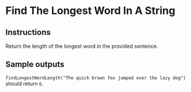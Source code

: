 # Find The Longest Word In A String


## Instructions

Return the length of the longest word in the provided sentence.


## Sample outputs 

`findLongestWordLength("The quick brown fox jumped over the lazy dog")` should return `6`.